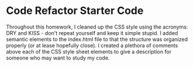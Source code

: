 # Code Refactor Starter Code

Throughout this homework, I cleaned up the CSS style using the acronyms: DRY and KISS - don't repeat yourself and keep it simple stupid. 
I added semantic elements to the index.html file to that the structure was organized properly (or at lease hopefully close).
I created a plethora of comments above each of the CSS style sheet elements to give a description for someone who may want to study my code.
